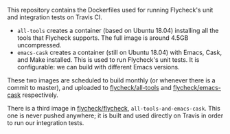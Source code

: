 This repository contains the Dockerfiles used for running Flycheck's unit and
integration tests on Travis CI.

- `all-tools` creates a container (based on Ubuntu 18.04) installing all the
  tools that Flycheck supports.  The full image is around 4.5GB uncompressed.
- `emacs-cask` creates a container (still on Ubuntu 18.04) with Emacs, Cask, and
  Make installed.  This is used to run Flycheck's unit tests.  It is
  configurable: we can build with different Emacs versions.

These two images are scheduled to build monthly (or whenever there is a commit
to master), and uploaded to
[flycheck/all-tools](https://hub.docker.com/r/flycheck/all-tools/) and
[flycheck/emacs-cask](https://hub.docker.com/r/flycheck/emacs-cask/)
respectively.

There is a third image in
[flycheck/flycheck](https://www.github.com/flycheck/flycheck),
`all-tools-and-emacs-cask`. This one is never pushed anywhere; it is built and
used directly on Travis in order to run our integration tests.
